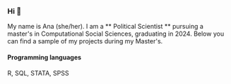 ### Hi 👋

My name is Ana (she/her). I am a ** Political Scientist ** pursuing a master's in Computational Social Sciences, graduating in 2024. Below you can find a sample of my projects during my Master's. 

#### Programming languages 
R, SQL, STATA, SPSS


